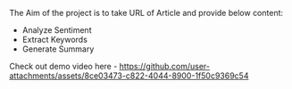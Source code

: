 The Aim of the project is to take URL of Article and provide below content: 
- Analyze Sentiment
- Extract Keywords
- Generate Summary

Check out demo video here - https://github.com/user-attachments/assets/8ce03473-c822-4044-8900-1f50c9369c54
